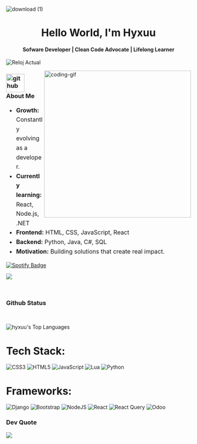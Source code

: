 ![download (1)](https://github.com/user-attachments/assets/2c23393e-2a8f-4506-93f2-336a21867615)


</h1>
<h1 align="center">Hello World, I'm Hyxuu</h1>

<h4 align="center">Sofware Developer | Clean Code Advocate | Lifelong Learner</h4>

![Reloj Actual](https://my-github-widget.onrender.com/api/clock?timezone=America/Guayaquil)

    
<!--VIEWS / WEBSITE: https://github.com/antonkomarev/github-profile-views-counter -->
<img align="right" alt="coding-gif" width="400" src="https://media3.giphy.com/media/v1.Y2lkPTc5MGI3NjExajlsb2pudXduMGtsNWF2czl4ajN4MG15dTc0M2k4MmRvbW14c2hlNiZlcD12MV9pbnRlcm5hbF9naWZfYnlfaWQmY3Q9Zw/kjETcOXKdbYLS/giphy.gif" width="500">



<h3 align="left">
  <img width="50" height="50" src="https://img.icons8.com/ios-glyphs/30/FFFFFF/github.png" alt="github"/>
  About Me
</h3>


<div align="left" style="line-height: 1.6; font-size: 16px;">
  <ul>
    <li><strong>Growth:</strong> Constantly evolving as a developer.</li>
    <li><strong>Currently learning:</strong> React, Node.js, .NET</li>
    <li><strong>Frontend:</strong> HTML, CSS, JavaScript, React</li>
    <li><strong>Backend:</strong> Python, Java, C#, SQL</li>
    <li><strong>Motivation:</strong> Building solutions that create real impact.</li>
  </ul>
</div>


  
 
<a href="https://open.spotify.com/user/31cwi2k36foupif47cmpzmq2b3cm?si=7726e528da5b45fc" target="_blank">
  <img src="https://img.shields.io/badge/Spotify-1CAC78?style=for-the-badge&logo=spotify&logoColor=ECEFF4" alt="Spotify Badge"></a>

![](https://komarev.com/ghpvc/?username=hyxuu&style=for-the-badge)
   
  

</div></h4>

</div>
<br/>



<h3 align="left">Github Status</h3>
<br>
<div align="left">
 
![hyxuu's Top Languages](https://github-readme-stats.vercel.app/api/top-langs/?username=hyxuu&theme=tokyonight&show_icons=true&hide_border=false&layout=compact)

# Tech Stack:
![CSS3](https://img.shields.io/badge/css3-%231572B6.svg?style=for-the-badge&logo=css3&logoColor=white) ![HTML5](https://img.shields.io/badge/html5-%23E34F26.svg?style=for-the-badge&logo=html5&logoColor=white) ![JavaScript](https://img.shields.io/badge/javascript-%23323330.svg?style=for-the-badge&logo=javascript&logoColor=%23F7DF1E) ![Lua](https://img.shields.io/badge/lua-%232C2D72.svg?style=for-the-badge&logo=lua&logoColor=white) ![Python](https://img.shields.io/badge/python-3670A0?style=for-the-badge&logo=python&logoColor=ffdd54) 
# Frameworks:
![Django](https://img.shields.io/badge/django-%23092E20.svg?style=for-the-badge&logo=django&logoColor=white) ![Bootstrap](https://img.shields.io/badge/bootstrap-%238511FA.svg?style=for-the-badge&logo=bootstrap&logoColor=white) ![NodeJS](https://img.shields.io/badge/node.js-6DA55F?style=for-the-badge&logo=node.js&logoColor=white) ![React](https://img.shields.io/badge/react-%2320232a.svg?style=for-the-badge&logo=react&logoColor=%2361DAFB) ![React Query](https://img.shields.io/badge/-React%20Query-FF4154?style=for-the-badge&logo=react%20query&logoColor=white) ![Odoo](https://img.shields.io/badge/Odoo-7C75C3?style=for-the-badge&logo=odoo&logoColor=white)

### Dev Quote
![](https://quotes-github-readme.vercel.app/api?type=horizontal&theme=tokyonight)


<!-- Proudly created with GPRM ( https://gprm.itsvg.in ) -->
